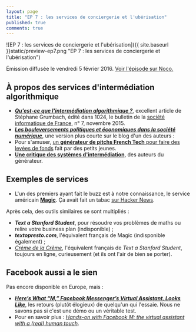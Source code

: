 ```yaml
---
layout: page
title: "EP 7 : les services de conciergerie et l'ubérisation"
published: true
comments: true
---
```


![EP 7 : les services de conciergerie et l'ubérisation]({{ site.baseurl }}static/preview-ep7.png "EP 7 : les services de conciergerie et l'ubérisation")

Émission diffusée le vendredi 5 février 2016. [Voir l'épisode sur Noco.](http://noco.tv/emission/25602/nolife/la-faute-a-l-algo/07-les-services-de-conciergerie-et-l-uberisation)

## À propos des services d'intermédiation algorithmique

- ***[Qu'est-ce que l'intermédiation algorithmique ?](http://www.societe-informatique-de-france.fr/wp-content/uploads/2015/12/1024-no7-Grumbach.pdf)***, excellent article de Stéphane Grumbach, édité dans 1024, le bulletin de la [société informatique de France](http://www.societe-informatique-de-france.fr), n° 7, novembre 2015.
- ***[Les bouleversements politiques et économiques dans la société numérique](http://vie.jill-jenn.net/2015/04/10/bouleversements-politiques-economiques-societe-numerique/)***, une version plus courte sur le blog d'un des auteurs : 
- Pour s'amuser, [un **générateur de pitchs French Tech** pour faire des levées de fonds](http://www.frenchtech.co) fait par des petits jeunes.
- [**Une critique des systèmes d'intermédiation**](http://www.frenchtech.co/a-propos), des auteurs du générateur.

## Exemples de services

- L'un des premiers ayant fait le buzz est à notre connaissance, le service américain [**Magic**](https://getmagicnow.com). Ça avait fait un tabac [sur Hacker News](https://news.ycombinator.com/item?id=9087819).

Après cela, des outils similaires se sont multipliés :

- ***Text a Stanford Student***, pour résoudre vos problèmes de maths ou relire votre business plan (indisponible) ;
- ***textopresto.com***, l'équivalent français de Magic (indisponible également) ;
- [*Crème de la Crème*](http://cremedelacreme.io), l'équivalent français de *Text a Stanford Student*, toujours en ligne, curieusement (et ils ont l'air de bien se porter).

## Facebook aussi a le sien

Pas encore disponible en Europe, mais :

- [***Here’s What “M,” Facebook Messenger’s Virtual Assistant, Looks Like***](http://www.buzzfeed.com/alexkantrowitz/heres-what-m-facebook-messengers-virtual-assistant-looks-lik), les retours (plutôt élogieux) de quelqu'un qui l'essaie. Nous ne savons pas si c'est une démo ou un véritable test.
- Pour en savoir plus : [*Hands-on with Facebook M: the virtual assistant with a (real) human touch*](http://www.theverge.com/2015/10/26/9605526/facebook-m-hands-on-personal-assistant-ai).
